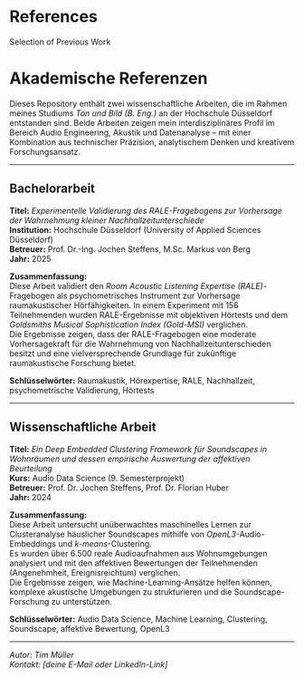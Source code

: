 # References
Selection of Previous Work

# Akademische Referenzen

Dieses Repository enthält zwei wissenschaftliche Arbeiten, die im Rahmen meines Studiums *Ton und Bild (B. Eng.)* an der Hochschule Düsseldorf entstanden sind. Beide Arbeiten zeigen mein interdisziplinäres Profil im Bereich Audio Engineering, Akustik und Datenanalyse – mit einer Kombination aus technischer Präzision, analytischem Denken und kreativem Forschungsansatz.

---

## Bachelorarbeit  
**Titel:** *Experimentelle Validierung des RALE-Fragebogens zur Vorhersage der Wahrnehmung kleiner Nachhallzeitunterschiede*  
**Institution:** Hochschule Düsseldorf (University of Applied Sciences Düsseldorf)  
**Betreuer:** Prof. Dr.-Ing. Jochen Steffens, M.Sc. Markus von Berg  
**Jahr:** 2025  

**Zusammenfassung:**  
Diese Arbeit validiert den *Room Acoustic Listening Expertise (RALE)*-Fragebogen als psychometrisches Instrument zur Vorhersage raumakustischer Hörfähigkeiten. In einem Experiment mit 156 Teilnehmenden wurden RALE-Ergebnisse mit objektiven Hörtests und dem *Goldsmiths Musical Sophistication Index (Gold-MSI)* verglichen.  
Die Ergebnisse zeigen, dass der RALE-Fragebogen eine moderate Vorhersagekraft für die Wahrnehmung von Nachhallzeitunterschieden besitzt und eine vielversprechende Grundlage für zukünftige raumakustische Forschung bietet.

**Schlüsselwörter:** Raumakustik, Hörexpertise, RALE, Nachhallzeit, psychometrische Validierung, Hörtests  

---

## Wissenschaftliche Arbeit  
**Titel:** *Ein Deep Embedded Clustering Framework für Soundscapes in Wohnräumen und dessen empirische Auswertung der affektiven Beurteilung*  
**Kurs:** Audio Data Science (9. Semesterprojekt)  
**Betreuer:** Prof. Dr. Jochen Steffens, Prof. Dr. Florian Huber  
**Jahr:** 2024  

**Zusammenfassung:**  
Diese Arbeit untersucht unüberwachtes maschinelles Lernen zur Clusteranalyse häuslicher Soundscapes mithilfe von *OpenL3*-Audio-Embeddings und *k-means*-Clustering.  
Es wurden über 6.500 reale Audioaufnahmen aus Wohnumgebungen analysiert und mit den affektiven Bewertungen der Teilnehmenden (Angenehmheit, Ereignisreichtum) verglichen.  
Die Ergebnisse zeigen, wie Machine-Learning-Ansätze helfen können, komplexe akustische Umgebungen zu strukturieren und die Soundscape-Forschung zu unterstützen.

**Schlüsselwörter:** Audio Data Science, Machine Learning, Clustering, Soundscape, affektive Bewertung, OpenL3  

---

*Autor: Tim Müller*  
*Kontakt: [deine E-Mail oder LinkedIn-Link]*  

